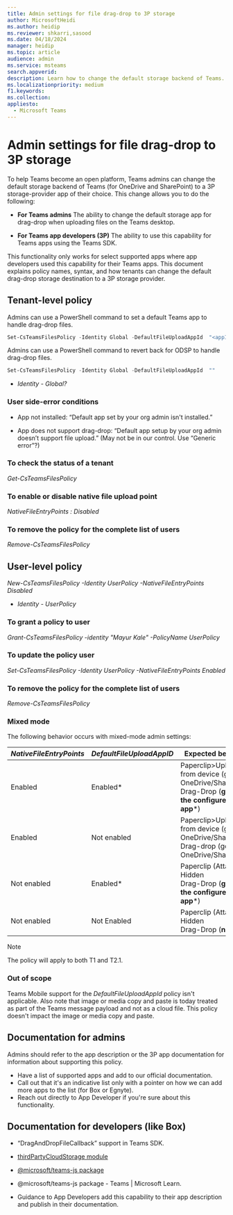 ```yaml
---
title: Admin settings for file drag-drop to 3P storage 
author: MicrosoftHeidi
ms.author: heidip
ms.reviewer: shkarri,sasood
ms.date: 04/18/2024
manager: heidip
ms.topic: article
audience: admin
ms.service: msteams
search.appverid: 
description: Learn how to change the default storage backend of Teams.
ms.localizationpriority: medium
f1.keywords: 
ms.collection:
appliesto: 
  - Microsoft Teams
---
```


# Admin settings for file drag-drop to 3P storage

To help Teams become an open platform, Teams admins can change the default storage backend of Teams (for OneDrive and SharePoint) to a 3P storage-provider app of their choice. This change allows you to do the following:

- **For Teams admins** The ability to change the default storage app for drag-drop when uploading files on the Teams desktop.

- **For Teams app developers (3P)** The ability to use this capability for Teams apps using the Teams SDK.

This functionality only works for select supported apps where app developers used this capability for their Teams apps. This document explains policy names, syntax, and how tenants can change the default drag-drop storage destination to a 3P storage provider.

## Tenant-level policy
Admins can use a PowerShell command to set a default Teams app to handle drag-drop files.

```powershell
Set-CsTeamsFilesPolicy -Identity Global -DefaultFileUploadAppId  "<appId>"
```

Admins can use a PowerShell command to revert back for ODSP to handle drag-drop files.

```powershell
Set-CsTeamsFilesPolicy -Identity Global -DefaultFileUploadAppId  ""
```

- *Identity - Global?*
 
### User side-error conditions

- App not installed: “Default app set by your org admin isn't installed.”

- App does not support drag-drop: “Default app setup by your org admin doesn’t support file upload.” (May not be in our control. Use “Generic error”?)

### To check the status of a tenant
*Get-CsTeamsFilesPolicy*

### To enable or disable native file upload point
*NativeFileEntryPoints : Disabled*

### To remove the policy for the complete list of users
*Remove-CsTeamsFilesPolicy*

## User-level policy
*New-CsTeamsFilesPolicy -Identity UserPolicy -NativeFileEntryPoints Disabled*
- *Identity - UserPolicy*

### To grant a policy to user
*Grant-CsTeamsFilesPolicy  -identity "Mayur Kale" -PolicyName UserPolicy*

### To update the policy user
*Set-CsTeamsFilesPolicy -Identity UserPolicy -NativeFileEntryPoints Enabled*

### To remove the policy for the complete list of users
*Remove-CsTeamsFilesPolicy*

### Mixed mode
The following behavior occurs with mixed-mode admin settings:

|*NativeFileEntryPoints* |*DefaultFileUploadAppID* |Expected behavior
|---------|---------|---|
|Enabled     |Enabled*       |Paperclip>Upload from device (goes to OneDrive/SharePoint)<br>Drag-Drop (**goes to the configured 3P app***)|
|Enabled    |Not enabled      |Paperclip>Upload from device  (goes to OneDrive/SharePoint)<br>Drag-drop (goes to OneDrive/SharePoint)|
|Not enabled    |Enabled*      |Paperclip (Attach) - Hidden<br>Drag-Drop (**goes to the configured 3P app***)|
|Not enabled    |Not Enabled      |Paperclip (Attach) - Hidden<br>Drag-Drop (**no op**)|

> [!NOTE]
> The policy will apply to both T1 and T2.1.

### Out of scope
Teams Mobile support for the *DefaultFileUploadAppId* policy isn't applicable. Also note that image or media copy and paste is today treated as part of the Teams message payload and not as a cloud file. This policy doesn't impact the image or media copy and paste.

## Documentation for admins
Admins should refer to the app description or the 3P app documentation for information about supporting this policy.

- Have a list of supported apps and add to our official documentation.
- Call out that it's an indicative list only with a pointer on how we can add more apps to the list (for Box or Egnyte).
- Reach out directly to App Developer if you're sure about this functionality.

## Documentation for developers (like Box)

-	“DragAndDropFileCallback” support in Teams SDK.

- [thirdPartyCloudStorage module](/javascript/api/@microsoft/teams-js/thirdpartycloudstorage)
- [@microsoft/teams-js package](/javascript/api/@microsoft/teams-js)

- @microsoft/teams-js package - Teams | Microsoft Learn.
-	Guidance to App Developers add this capability to their app description and publish in their documentation.
